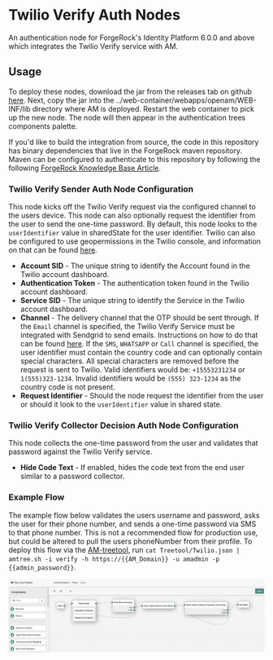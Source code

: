 <!--
 * The contents of this file are subject to the terms of the Common Development and
 * Distribution License (the License). You may not use this file except in compliance with the
 * License.
 *
 * You can obtain a copy of the License at legal/CDDLv1.0.txt. See the License for the
 * specific language governing permission and limitations under the License.
 *
 * When distributing Covered Software, include this CDDL Header Notice in each file and include
 * the License file at legal/CDDLv1.0.txt. If applicable, add the following below the CDDL
 * Header, with the fields enclosed by brackets [] replaced by your own identifying
 * information: "Portions copyright [year] [name of copyright owner]".
 *
 * Copyright 2019 ForgeRock AS.
-->
# Twilio Verify Auth Nodes










An authentication node for ForgeRock's Identity Platform 6.0.0 and above which integrates the Twilio Verify service
 with AM. 

## Usage 

To deploy these nodes, download the jar from the releases tab on github 
[here](https://github.com/ForgeRock/Twilio-Verify-Auth-Tree-Nodes/releases/latest). Next, copy the jar into the 
../web-container/webapps/openam/WEB-INF/lib directory where AM is deployed. Restart the web container to pick up the 
new node. The node will then appear in the authentication trees components palette.

If you'd like to build the integration from source, the code in this repository has binary dependencies that live in
 the ForgeRock maven repository. Maven can be configured to authenticate to this repository by following the
  following [ForgeRock Knowledge Base Article](https://backstage.forgerock.com/knowledge/kb/article/a74096897).

### Twilio Verify Sender Auth Node Configuration
This node kicks off the Twilio Verify request via the configured channel to the users device. This node can
 also optionally request the identifier from the user to send the one-time password. By default, this node looks
  to the `userIdentifier` value in sharedState for the user identifier. Twilio can also be configured to use geopermissions in the Twilio console, and information on that can be found [here](https://www.twilio.com/docs/verify/preventing-toll-fraud/verify-geo-permissions).
* **Account SID** - The unique string to identify the Account found in the Twilio account dashboard.
* **Authentication Token** - The authentication token found in the Twilio account dashboard.
* **Service SID** - The unique string to identify the Service in the Twilio account dashboard.
* **Channel** - The delivery channel that the OTP should be sent through. If the `Email` channel is specified,
 the Twilio Verify Service must be integrated with Sendgrid to send emails. Instructions on how to do that can be
found [here](https://www.twilio.com/docs/verify/email). If the `SMS`, `WHATSAPP` or `Call` channel is specified, the user
identifier must contain the country code and can optionally contain special characters. All special characters are
removed before the request is sent to Twilio. Valid identifiers would be: `+15553231234` or `1(555)323-1234`. Invalid
identifiers would be `(555) 323-1234` as the country code is not present.
* **Request Identifier** - Should the node request the identifier from the user or should it look to the `userIdentifier` value in shared state.

### Twilio Verify Collector Decision Auth Node Configuration
This node collects the one-time password from the user and validates that password against the Twilio Verify service.
* **Hide Code Text** - If enabled, hides the code text from the end user similar to a password collector.



 ### Example Flow
The example flow below validates the users username and password, asks the user for their phone number, and
sends a one-time password via SMS to that phone number. This is not a recommended flow for production use, but could
be altered to pull the users phoneNumber from their profile.
To deploy this flow via the [AM-treetool](https://github.com/jonknightfr/AM-treetool), run 
`cat Treetool/Twilio.json | amtree.sh -i verify -h https://{{AM_Domain}} -u amadmin -p {{admin_password}}`.

![ScreenShot](./images/verify.png)

[forgerock_platform]: https://www.forgerock.com/platform/  
